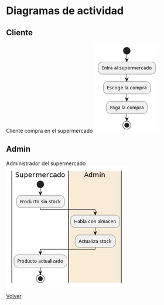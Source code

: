 # Diagramas de actividad 

## Cliente
Cliente compra en el supermercado
![Cliente](DiagramaCliente.png)

## Admin 
Administrador del supermercado
![Admin](DiagramaAdmin.png)


[Volver](Analisis.md)
